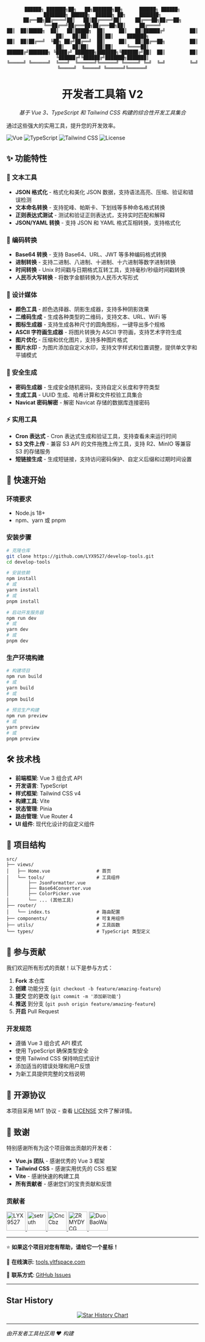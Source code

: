 <div align="center">

```
██████╗ ███████╗██╗   ██╗███████╗██╗      ██████╗ ██████╗       ████████╗ ██████╗  ██████╗ ██╗     ███████╗
██╔══██╗██╔════╝██║   ██║██╔════╝██║     ██╔═══██╗██╔══██╗      ╚══██╔══╝██╔═══██╗██╔═══██╗██║     ██╔════╝
██║  ██║█████╗  ██║   ██║█████╗  ██║     ██║   ██║██████╔╝         ██║   ██║   ██║██║   ██║██║     ███████╗
██║  ██║██╔══╝  ╚██╗ ██╔╝██╔══╝  ██║     ██║   ██║██╔══██╗         ██║   ██║   ██║██║   ██║██║     ╚════██║
██████╔╝███████╗ ╚████╔╝ ███████╗███████╗╚██████╔╝██║  ██║         ██║   ╚██████╔╝╚██████╔╝███████╗███████║
╚═════╝ ╚══════╝  ╚═══╝  ╚══════╝╚══════╝ ╚═════╝ ╚═╝  ╚═╝         ╚═╝    ╚═════╝  ╚═════╝ ╚══════╝╚══════╝
```

#  开发者工具箱 V2

*基于 Vue 3、TypeScript 和 Tailwind CSS 构建的综合性开发工具集合*

</div>

通过这些强大的实用工具，提升您的开发效率。

![Vue](https://img.shields.io/badge/Vue-3.5.13-4FC08D?style=flat&logo=vue.js)
![TypeScript](https://img.shields.io/badge/TypeScript-5.8.3-3178C6?style=flat&logo=typescript)
![Tailwind CSS](https://img.shields.io/badge/Tailwind-4.1.8-38B2AC?style=flat&logo=tailwind-css)
![License](https://img.shields.io/badge/License-MIT-green.svg)

## ✨ 功能特性

### 📝 文本工具
- **JSON 格式化** - 格式化和美化 JSON 数据，支持语法高亮、压缩、验证和错误检测
- **文本命名转换** - 支持驼峰、帕斯卡、下划线等多种命名格式转换
- **正则表达式测试** - 测试和验证正则表达式，支持实时匹配和解释
- **JSON/YAML 转换** - 支持 JSON 和 YAML 格式互相转换，支持格式化

### 🔧 编码转换
- **Base64 转换** - 支持 Base64、URL、JWT 等多种编码格式转换
- **进制转换** - 支持二进制、八进制、十进制、十六进制等数字进制转换
- **时间转换** - Unix 时间戳与日期格式互转工具，支持毫秒/秒级时间戳转换
- **人民币大写转换** - 将数字金额转换为人民币大写形式

### 🎨 设计媒体
- **颜色工具** - 颜色选择器、阴影生成器，支持多种阴影效果
- **二维码生成** - 生成各种类型的二维码，支持文本、URL、WiFi 等
- **图标生成器** - 支持生成各种尺寸的圆角图标，一键导出多个规格
- **ASCII 字符画生成器** - 将图片转换为 ASCII 字符画，支持艺术字符生成
- **图片优化** - 压缩和优化图片，支持多种图片格式
- **图片水印** - 为图片添加自定义水印，支持文字样式和位置调整，提供单文字和平铺模式

### 🔐 安全生成
- **密码生成器** - 生成安全随机密码，支持自定义长度和字符类型
- **生成工具** - UUID 生成、哈希计算和文件校验工具集合
- **Navicat 密码解密** - 解密 Navicat 存储的数据库连接密码

### ⚡ 实用工具
- **Cron 表达式** - Cron 表达式生成和验证工具，支持查看未来运行时间
- **S3 文件上传** - 兼容 S3 API 的文件拖拽上传工具，支持 R2、MinIO 等兼容 S3 的存储服务
- **短链接生成** - 生成短链接，支持访问密码保护、自定义后缀和过期时间设置

## 🚀 快速开始

### 环境要求
- Node.js 18+ 
- npm、yarn 或 pnpm

### 安装步骤

```bash
# 克隆仓库
git clone https://github.com/LYX9527/develop-tools.git
cd develop-tools

# 安装依赖
npm install
# 或
yarn install
# 或
pnpm install

# 启动开发服务器
npm run dev
# 或
yarn dev
# 或
pnpm dev
```

### 生产环境构建

```bash
# 构建项目
npm run build
# 或
yarn build
# 或
pnpm build

# 预览生产构建
npm run preview
# 或
yarn preview
# 或
pnpm preview
```

## 🛠️ 技术栈

- **前端框架**: Vue 3 组合式 API
- **开发语言**: TypeScript
- **样式框架**: Tailwind CSS v4
- **构建工具**: Vite
- **状态管理**: Pinia
- **路由管理**: Vue Router 4
- **UI 组件**: 现代化设计的自定义组件

## 📁 项目结构

```
src/
├── views/
│   ├── Home.vue                 # 首页
│   └── tools/                   # 工具组件
│       ├── JsonFormatter.vue
│       ├── Base64Converter.vue
│       ├── ColorPicker.vue
│       └── ... (其他工具)
├── router/
│   └── index.ts                 # 路由配置
├── components/                  # 可复用组件
├── utils/                       # 工具函数
└── types/                       # TypeScript 类型定义
```

## 🤝 参与贡献

我们欢迎所有形式的贡献！以下是参与方式：

1. **Fork** 本仓库
2. **创建** 功能分支 (`git checkout -b feature/amazing-feature`)
3. **提交** 您的更改 (`git commit -m '添加新功能'`)
4. **推送** 到分支 (`git push origin feature/amazing-feature`)
5. **开启** Pull Request

### 开发规范

- 遵循 Vue 3 组合式 API 模式
- 使用 TypeScript 确保类型安全
- 使用 Tailwind CSS 保持响应式设计
- 添加适当的错误处理和用户反馈
- 为新工具提供完整的文档说明

## 📝 开源协议

本项目采用 MIT 协议 - 查看 [LICENSE](LICENSE) 文件了解详情。

## 🙏 致谢

特别感谢所有为这个项目做出贡献的开发者：

- **Vue.js 团队** - 感谢优秀的 Vue 3 框架
- **Tailwind CSS** - 感谢实用优先的 CSS 框架
- **Vite** - 感谢快速的构建工具
- **所有贡献者** - 感谢您们的宝贵贡献和反馈

### 贡献者

<a href="https://github.com/LYX9527">
  <img src="https://github.com/LYX9527.png" width="50px" alt="LYX9527"/>
</a>
<a href="https://github.com/setruth">
  <img src="https://github.com/setruth.png" width="50px" alt="setruth"/>
</a>
<a href="https://github.com/CncCbz">
  <img src="https://github.com/CncCbz.png" width="50px" alt="CncCbz"/>
</a>
<a href="https://github.com/ZRMYDYCG">
  <img src="https://github.com/ZRMYDYCG.png" width="50px" alt="ZRMYDYCG"/>
</a>
<a href="https://github.com/DuoBaoWa">
  <img src="https://github.com/DuoBaoWa.png" width="50px" alt="DuoBaoWa"/>
</a>

---

⭐ **如果这个项目对您有帮助，请给它一个星标！**

🔗 **在线演示**: [tools.yltfspace.com](https://tools.yltfspace.com)

📧 **联系方式**: [GitHub Issues](https://github.com/LYX9527/develop-tools/issues)

---

## Star History

<a href="https://github.com/LYX9527/develop-tools/stargazers" target="_blank" style="display: block" align="center">
  <picture>
    <source media="(prefers-color-scheme: dark)" srcset="https://api.star-history.com/svg?repos=LYX9527/develop-tools&type=Timeline&theme=dark" />
    <source media="(prefers-color-scheme: light)" srcset="https://api.star-history.com/svg?repos=LYX9527/develop-tools&type=Timeline" />
    <img alt="Star History Chart" src="https://api.star-history.com/svg?repos=LYX9527/develop-tools&type=Timeline" />
  </picture>
</a>

---

*由开发者工具社区用 ❤️ 构建* 
